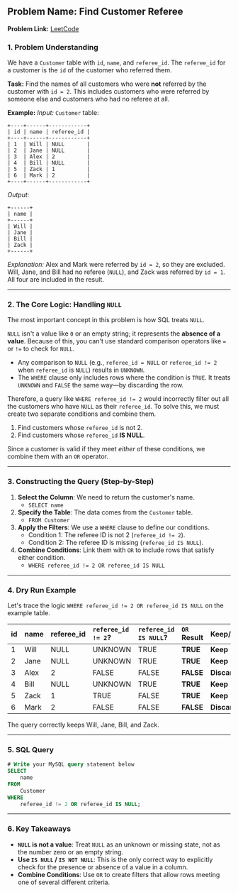 ## **Problem Name:** Find Customer Referee

**Problem Link:** [LeetCode](https://leetcode.com/problems/find-customer-referee/)

### **1. Problem Understanding**

We have a `Customer` table with `id`, `name`, and `referee_id`. The `referee_id` for a customer is the `id` of the customer who referred them.

**Task:**
Find the names of all customers who were **not** referred by the customer with `id = 2`. This includes customers who were referred by someone else and customers who had no referee at all.

**Example:**
*Input:*
`Customer` table:

```
+----+------+------------+
| id | name | referee_id |
+----+------+------------+
| 1  | Will | NULL       |
| 2  | Jane | NULL       |
| 3  | Alex | 2          |
| 4  | Bill | NULL       |
| 5  | Zack | 1          |
| 6  | Mark | 2          |
+----+------+------------+
```

*Output:*

```
+------+
| name |
+------+
| Will |
| Jane |
| Bill |
| Zack |
+------+
```

*Explanation:* Alex and Mark were referred by `id = 2`, so they are excluded. Will, Jane, and Bill had no referee (`NULL`), and Zack was referred by `id = 1`. All four are included in the result.

-----

### **2. The Core Logic: Handling `NULL`**

The most important concept in this problem is how SQL treats `NULL`.

`NULL` isn't a value like `0` or an empty string; it represents the **absence of a value**. Because of this, you can't use standard comparison operators like `=` or `!=` to check for `NULL`.

  * Any comparison to `NULL` (e.g., `referee_id = NULL` or `referee_id != 2` when `referee_id` is `NULL`) results in `UNKNOWN`.
  * The `WHERE` clause only includes rows where the condition is `TRUE`. It treats `UNKNOWN` and `FALSE` the same way—by discarding the row.

Therefore, a query like `WHERE referee_id != 2` would incorrectly filter out all the customers who have `NULL` as their `referee_id`. To solve this, we must create two separate conditions and combine them.

1.  Find customers whose `referee_id` is not 2.
2.  Find customers whose `referee_id` **IS NULL**.

Since a customer is valid if they meet *either* of these conditions, we combine them with an `OR` operator.

-----

### **3. Constructing the Query (Step-by-Step)**

1.  **Select the Column**: We need to return the customer's name.
      * `SELECT name`
2.  **Specify the Table**: The data comes from the `Customer` table.
      * `FROM Customer`
3.  **Apply the Filters**: We use a `WHERE` clause to define our conditions.
      * Condition 1: The referee ID is not 2 (`referee_id != 2`).
      * Condition 2: The referee ID is missing (`referee_id IS NULL`).
4.  **Combine Conditions**: Link them with `OR` to include rows that satisfy either condition.
      * `WHERE referee_id != 2 OR referee_id IS NULL`

-----

### **4. Dry Run Example**

Let's trace the logic `WHERE referee_id != 2 OR referee_id IS NULL` on the example table.

| id | name | referee\_id | `referee_id != 2`? | `referee_id IS NULL`? | `OR` Result | Keep/Discard |
| :- | :--- | :--- | :--- | :--- | :--- | :--- |
| 1 | Will | NULL | UNKNOWN | TRUE | **TRUE** | **Keep** |
| 2 | Jane | NULL | UNKNOWN | TRUE | **TRUE** | **Keep** |
| 3 | Alex | 2 | FALSE | FALSE | **FALSE** | **Discard** |
| 4 | Bill | NULL | UNKNOWN | TRUE | **TRUE** | **Keep** |
| 5 | Zack | 1 | TRUE | FALSE | **TRUE** | **Keep** |
| 6 | Mark | 2 | FALSE | FALSE | **FALSE** | **Discard** |

The query correctly keeps Will, Jane, Bill, and Zack.

-----

### **5. SQL Query**

```sql
# Write your MySQL query statement below
SELECT 
    name
FROM 
    Customer
WHERE
    referee_id != 2 OR referee_id IS NULL;
```

-----

### **6. Key Takeaways**

  * **`NULL` is not a value**: Treat `NULL` as an unknown or missing state, not as the number zero or an empty string.
  * **Use `IS NULL` / `IS NOT NULL`**: This is the only correct way to explicitly check for the presence or absence of a value in a column.
  * **Combine Conditions**: Use `OR` to create filters that allow rows meeting one of several different criteria.